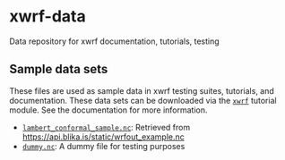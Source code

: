 # xwrf-data

Data repository for xwrf documentation, tutorials, testing

## Sample data sets

These files are used as sample data in xwrf testing suites, tutorials, and documentation. These data sets can be downloaded via the [`xwrf`](https://github.com/ncar-xdev/xwrf) tutorial module. See the documentation for more information.

- [`lambert_conformal_sample.nc`](./data/lambert_conformal_sample.nc): Retrieved from <https://api.blika.is/static/wrfout_example.nc>
- [`dummy.nc`](./data/dummy.nc): A dummy file for testing purposes
